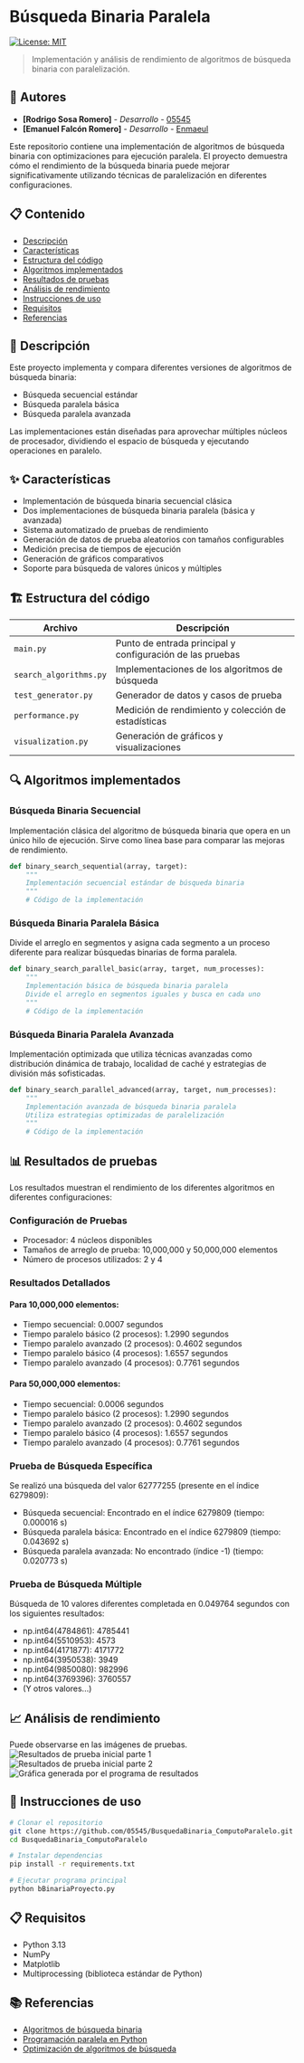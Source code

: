 # Búsqueda Binaria Paralela

[![License: MIT](https://img.shields.io/badge/License-MIT-yellow.svg)](https://opensource.org/licenses/MIT)

> Implementación y análisis de rendimiento de algoritmos de búsqueda binaria con paralelización.

## 👥 Autores

- **[Rodrigo Sosa Romero]** - *Desarrollo* - [05545](https://github.com/05545)
- **[Emanuel Falcón Romero]** - *Desarrollo* - [Enmaeul](https://github.com/Enmaeul)

Este repositorio contiene una implementación de algoritmos de búsqueda binaria con optimizaciones para ejecución paralela. El proyecto demuestra cómo el rendimiento de la búsqueda binaria puede mejorar significativamente utilizando técnicas de paralelización en diferentes configuraciones.

## 📋 Contenido
- [Descripción](#-descripción)
- [Características](#-características)
- [Estructura del código](#-estructura-del-código)
- [Algoritmos implementados](#-algoritmos-implementados)
- [Resultados de pruebas](#-resultados-de-pruebas)
- [Análisis de rendimiento](#-análisis-de-rendimiento)
- [Instrucciones de uso](#-instrucciones-de-uso)
- [Requisitos](#-requisitos)
- [Referencias](#-referencias)

## 📝 Descripción

Este proyecto implementa y compara diferentes versiones de algoritmos de búsqueda binaria:
- Búsqueda secuencial estándar
- Búsqueda paralela básica
- Búsqueda paralela avanzada

Las implementaciones están diseñadas para aprovechar múltiples núcleos de procesador, dividiendo el espacio de búsqueda y ejecutando operaciones en paralelo.

## ✨ Características

- Implementación de búsqueda binaria secuencial clásica
- Dos implementaciones de búsqueda binaria paralela (básica y avanzada)
- Sistema automatizado de pruebas de rendimiento
- Generación de datos de prueba aleatorios con tamaños configurables
- Medición precisa de tiempos de ejecución
- Generación de gráficos comparativos
- Soporte para búsqueda de valores únicos y múltiples

## 🏗️ Estructura del código

| Archivo | Descripción |
|---------|-------------|
| `main.py` | Punto de entrada principal y configuración de las pruebas |
| `search_algorithms.py` | Implementaciones de los algoritmos de búsqueda |
| `test_generator.py` | Generador de datos y casos de prueba |
| `performance.py` | Medición de rendimiento y colección de estadísticas |
| `visualization.py` | Generación de gráficos y visualizaciones |

## 🔍 Algoritmos implementados

### Búsqueda Binaria Secuencial
Implementación clásica del algoritmo de búsqueda binaria que opera en un único hilo de ejecución. Sirve como línea base para comparar las mejoras de rendimiento.

```python
def binary_search_sequential(array, target):
    """
    Implementación secuencial estándar de búsqueda binaria
    """
    # Código de la implementación
```

### Búsqueda Binaria Paralela Básica
Divide el arreglo en segmentos y asigna cada segmento a un proceso diferente para realizar búsquedas binarias de forma paralela.

```python
def binary_search_parallel_basic(array, target, num_processes):
    """
    Implementación básica de búsqueda binaria paralela
    Divide el arreglo en segmentos iguales y busca en cada uno
    """
    # Código de la implementación
```

### Búsqueda Binaria Paralela Avanzada
Implementación optimizada que utiliza técnicas avanzadas como distribución dinámica de trabajo, localidad de caché y estrategias de división más sofisticadas.

```python
def binary_search_parallel_advanced(array, target, num_processes):
    """
    Implementación avanzada de búsqueda binaria paralela
    Utiliza estrategias optimizadas de paralelización
    """
    # Código de la implementación
```

## 📊 Resultados de pruebas

Los resultados muestran el rendimiento de los diferentes algoritmos en diferentes configuraciones:

### Configuración de Pruebas
- Procesador: 4 núcleos disponibles
- Tamaños de arreglo de prueba: 10,000,000 y 50,000,000 elementos
- Número de procesos utilizados: 2 y 4

### Resultados Detallados

#### Para 10,000,000 elementos:
- Tiempo secuencial: 0.0007 segundos
- Tiempo paralelo básico (2 procesos): 1.2990 segundos
- Tiempo paralelo avanzado (2 procesos): 0.4602 segundos
- Tiempo paralelo básico (4 procesos): 1.6557 segundos
- Tiempo paralelo avanzado (4 procesos): 0.7761 segundos

#### Para 50,000,000 elementos:
- Tiempo secuencial: 0.0006 segundos
- Tiempo paralelo básico (2 procesos): 1.2990 segundos
- Tiempo paralelo avanzado (2 procesos): 0.4602 segundos
- Tiempo paralelo básico (4 procesos): 1.6557 segundos
- Tiempo paralelo avanzado (4 procesos): 0.7761 segundos

### Prueba de Búsqueda Específica
Se realizó una búsqueda del valor 62777255 (presente en el índice 6279809):
- Búsqueda secuencial: Encontrado en el índice 6279809 (tiempo: 0.000016 s)
- Búsqueda paralela básica: Encontrado en el índice 6279809 (tiempo: 0.043692 s)
- Búsqueda paralela avanzada: No encontrado (índice -1) (tiempo: 0.020773 s)

### Prueba de Búsqueda Múltiple
Búsqueda de 10 valores diferentes completada en 0.049764 segundos con los siguientes resultados:
- np.int64(4784861): 4785441
- np.int64(5510953): 4573
- np.int64(4171877): 4171772
- np.int64(3950538): 3949
- np.int64(9850080): 982996
- np.int64(3769396): 3760557
- (Y otros valores...)

## 📈 Análisis de rendimiento
Puede observarse en las imágenes de pruebas.
![Resultados de prueba inicial parte 1](./pruebas/prueba1-1.png)
![Resultados de prueba inicial parte 2](./pruebas/prueba1-2.png)
![Gráfica generada por el programa de resultados](./pruebas/resultados_busqueda_binaria_paralela.png)

## 🚀 Instrucciones de uso

```bash
# Clonar el repositorio
git clone https://github.com/05545/BusquedaBinaria_ComputoParalelo.git
cd BusquedaBinaria_ComputoParalelo

# Instalar dependencias
pip install -r requirements.txt

# Ejecutar programa principal
python bBinariaProyecto.py

```

## 📋 Requisitos

- Python 3.13
- NumPy
- Matplotlib
- Multiprocessing (biblioteca estándar de Python)

## 📚 Referencias

- [Algoritmos de búsqueda binaria](https://en.wikipedia.org/wiki/Binary_search_algorithm)
- [Programación paralela en Python](https://docs.python.org/3/library/multiprocessing.html)
- [Optimización de algoritmos de búsqueda](https://yourreference.com)

